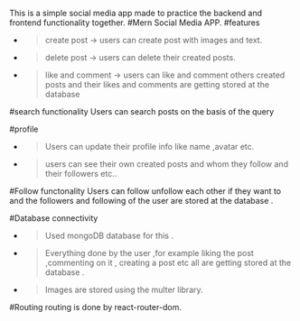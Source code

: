 This is a simple social media app made to practice the backend and frontend functionality together.
#Mern Social Media APP.
#features
- >create post -> users can create post with images and text.
- >delete post -> users can delete their created posts.
- >like and comment -> users can like and comment others created posts and their likes and comments are getting stored at the database

#search functionality
Users can search posts on the basis of the query

#profile
- > Users can update their profile info like name ,avatar etc.
- >users can see their own created posts and whom they follow and their followers etc..

#Follow functonality
Users can follow unfollow each other if they want to and the followers and following of the user are stored at the database .


#Database connectivity
- >Used mongoDB database for this .
- >Everything done by the user ,for example liking the post ,commenting on it , creating a post etc all are getting stored at the database .
- >Images are stored using the multer library.

#Routing 
routing is done by react-router-dom.


